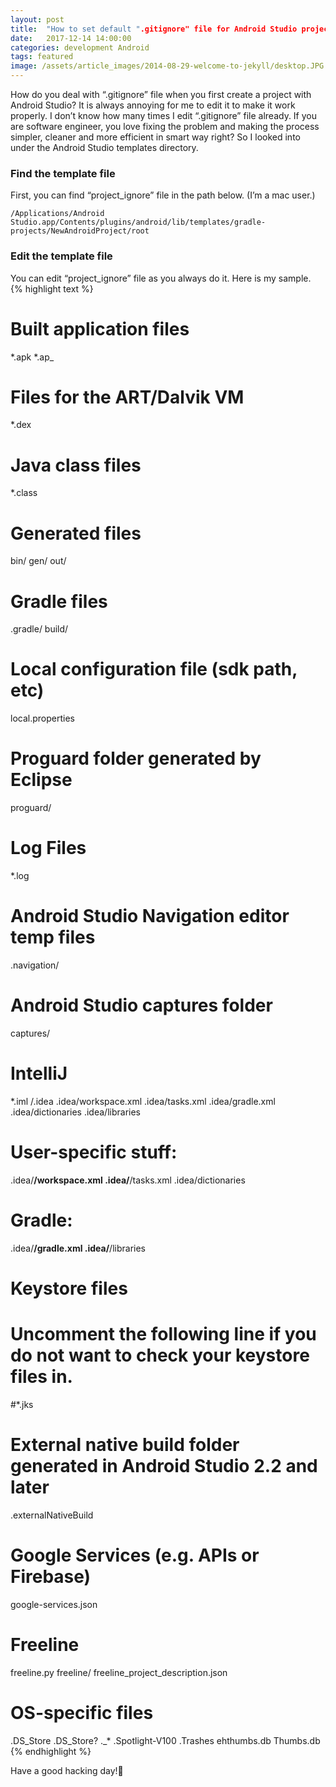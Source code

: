 ```yaml
---
layout: post
title:  "How to set default ".gitignore" file for Android Studio project ✨"
date:   2017-12-14 14:00:00
categories: development Android
tags: featured
image: /assets/article_images/2014-08-29-welcome-to-jekyll/desktop.JPG
---
```

How do you deal with “.gitignore” file when you first create a project with Android Studio?
It is always annoying for me to edit it to make it work properly. I don’t know how many times I edit “.gitignore” file already. If you are software engineer, you love fixing the problem and making the process simpler, cleaner and more efficient in smart way right? So I looked into under the Android Studio templates directory.

### Find the template file
First, you can find “project_ignore” file in the path below. (I’m a mac user.)

```
/Applications/Android Studio.app/Contents/plugins/android/lib/templates/gradle-projects/NewAndroidProject/root
```

### Edit the template file
You can edit “project_ignore” file as you always do it. Here is my sample.
{% highlight text %}
# Built application files
*.apk
*.ap_

# Files for the ART/Dalvik VM
*.dex

# Java class files
*.class

# Generated files
bin/
gen/
out/

# Gradle files
.gradle/
build/

# Local configuration file (sdk path, etc)
local.properties

# Proguard folder generated by Eclipse
proguard/

# Log Files
*.log

# Android Studio Navigation editor temp files
.navigation/

# Android Studio captures folder
captures/

# IntelliJ
*.iml
/.idea
.idea/workspace.xml
.idea/tasks.xml
.idea/gradle.xml
.idea/dictionaries
.idea/libraries

# User-specific stuff:
.idea/**/workspace.xml
.idea/**/tasks.xml
.idea/dictionaries

# Gradle:
.idea/**/gradle.xml
.idea/**/libraries

# Keystore files
# Uncomment the following line if you do not want to check your keystore files in.
#*.jks

# External native build folder generated in Android Studio 2.2 and later
.externalNativeBuild

# Google Services (e.g. APIs or Firebase)
google-services.json

# Freeline
freeline.py
freeline/
freeline_project_description.json

# OS-specific files
.DS_Store
.DS_Store?
._*
.Spotlight-V100
.Trashes
ehthumbs.db
Thumbs.db
{% endhighlight %}

Have a good hacking day!👋
